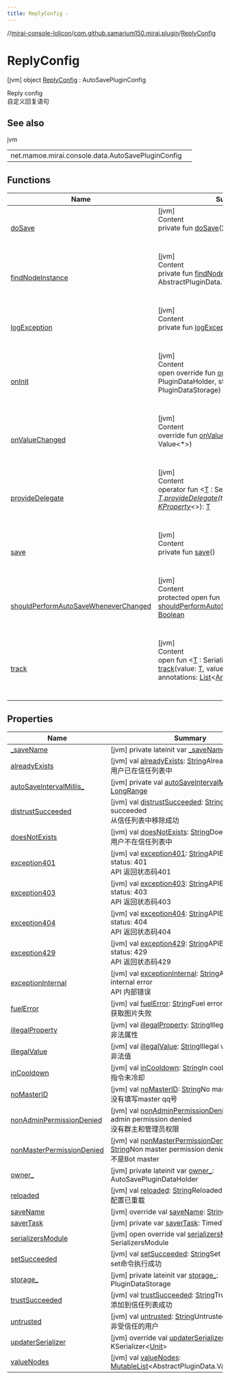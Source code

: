 ```yaml
---
title: ReplyConfig -
---
```

//[mirai-console-lolicon](../../../index.md)/[com.github.samarium150.mirai.plugin](../index.md)/[ReplyConfig](index.md)



# ReplyConfig  
 [jvm] object [ReplyConfig](index.md) : AutoSavePluginConfig

Reply config <br> 自定义回复语句

   


## See also  
  
jvm  
  
| | |
|---|---|
| <a name="com.github.samarium150.mirai.plugin/ReplyConfig///PointingToDeclaration/"></a>net.mamoe.mirai.console.data.AutoSavePluginConfig| <a name="com.github.samarium150.mirai.plugin/ReplyConfig///PointingToDeclaration/"></a>|
  


## Functions  
  
|  Name |  Summary | 
|---|---|
| <a name="net.mamoe.mirai.console.data/AutoSavePluginData/doSave/#/PointingToDeclaration/"></a>[doSave](index.md#-1838414339%2FFunctions%2F863300109)| <a name="net.mamoe.mirai.console.data/AutoSavePluginData/doSave/#/PointingToDeclaration/"></a>[jvm]  <br>Content  <br>private fun [doSave](index.md#-1838414339%2FFunctions%2F863300109)()  <br><br><br>|
| <a name="net.mamoe.mirai.console.internal.data/PluginDataImpl/findNodeInstance/#kotlin.String/PointingToDeclaration/"></a>[findNodeInstance](index.md#-1300372738%2FFunctions%2F863300109)| <a name="net.mamoe.mirai.console.internal.data/PluginDataImpl/findNodeInstance/#kotlin.String/PointingToDeclaration/"></a>[jvm]  <br>Content  <br>private fun [findNodeInstance](index.md#-1300372738%2FFunctions%2F863300109)(name: [String](https://kotlinlang.org/api/latest/jvm/stdlib/kotlin/-string/index.html)): AbstractPluginData.ValueNode<*>?  <br><br><br>|
| <a name="net.mamoe.mirai.console.data/AutoSavePluginData/logException/#kotlin.Throwable/PointingToDeclaration/"></a>[logException](index.md#-973621049%2FFunctions%2F863300109)| <a name="net.mamoe.mirai.console.data/AutoSavePluginData/logException/#kotlin.Throwable/PointingToDeclaration/"></a>[jvm]  <br>Content  <br>private fun [logException](index.md#-973621049%2FFunctions%2F863300109)(e: [Throwable](https://kotlinlang.org/api/latest/jvm/stdlib/kotlin/-throwable/index.html))  <br><br><br>|
| <a name="net.mamoe.mirai.console.data/AutoSavePluginData/onInit/#net.mamoe.mirai.console.data.PluginDataHolder#net.mamoe.mirai.console.data.PluginDataStorage/PointingToDeclaration/"></a>[onInit](index.md#1381327192%2FFunctions%2F863300109)| <a name="net.mamoe.mirai.console.data/AutoSavePluginData/onInit/#net.mamoe.mirai.console.data.PluginDataHolder#net.mamoe.mirai.console.data.PluginDataStorage/PointingToDeclaration/"></a>[jvm]  <br>Content  <br>open override fun [onInit](index.md#1381327192%2FFunctions%2F863300109)(owner: PluginDataHolder, storage: PluginDataStorage)  <br><br><br>|
| <a name="net.mamoe.mirai.console.data/AutoSavePluginData/onValueChanged/#net.mamoe.mirai.console.data.Value[*]/PointingToDeclaration/"></a>[onValueChanged](index.md#238717877%2FFunctions%2F863300109)| <a name="net.mamoe.mirai.console.data/AutoSavePluginData/onValueChanged/#net.mamoe.mirai.console.data.Value[*]/PointingToDeclaration/"></a>[jvm]  <br>Content  <br>override fun [onValueChanged](index.md#238717877%2FFunctions%2F863300109)(value: Value<*>)  <br><br><br>|
| <a name="net.mamoe.mirai.console.data/AbstractPluginData/provideDelegate/TypeParam(bounds=[net.mamoe.mirai.console.data.SerializerAwareValue[*]])#kotlin.Any?#kotlin.reflect.KProperty[*]/PointingToDeclaration/"></a>[provideDelegate](index.md#960925360%2FFunctions%2F863300109)| <a name="net.mamoe.mirai.console.data/AbstractPluginData/provideDelegate/TypeParam(bounds=[net.mamoe.mirai.console.data.SerializerAwareValue[*]])#kotlin.Any?#kotlin.reflect.KProperty[*]/PointingToDeclaration/"></a>[jvm]  <br>Content  <br>operator fun <[T](index.md#960925360%2FFunctions%2F863300109) : SerializerAwareValue<*>> [T](index.md#960925360%2FFunctions%2F863300109).[provideDelegate](index.md#960925360%2FFunctions%2F863300109)(thisRef: [Any](https://kotlinlang.org/api/latest/jvm/stdlib/kotlin/-any/index.html)?, property: [KProperty](https://kotlinlang.org/api/latest/jvm/stdlib/kotlin.reflect/-k-property/index.html)<*>): [T](index.md#960925360%2FFunctions%2F863300109)  <br><br><br>|
| <a name="net.mamoe.mirai.console.data/AutoSavePluginData/save/#/PointingToDeclaration/"></a>[save](index.md#-411480888%2FFunctions%2F863300109)| <a name="net.mamoe.mirai.console.data/AutoSavePluginData/save/#/PointingToDeclaration/"></a>[jvm]  <br>Content  <br>private fun [save](index.md#-411480888%2FFunctions%2F863300109)()  <br><br><br>|
| <a name="net.mamoe.mirai.console.data/AutoSavePluginData/shouldPerformAutoSaveWheneverChanged/#/PointingToDeclaration/"></a>[shouldPerformAutoSaveWheneverChanged](index.md#816398627%2FFunctions%2F863300109)| <a name="net.mamoe.mirai.console.data/AutoSavePluginData/shouldPerformAutoSaveWheneverChanged/#/PointingToDeclaration/"></a>[jvm]  <br>Content  <br>protected open fun [shouldPerformAutoSaveWheneverChanged](index.md#816398627%2FFunctions%2F863300109)(): [Boolean](https://kotlinlang.org/api/latest/jvm/stdlib/kotlin/-boolean/index.html)  <br><br><br>|
| <a name="net.mamoe.mirai.console.data/AbstractPluginData/track/#TypeParam(bounds=[net.mamoe.mirai.console.data.SerializerAwareValue[*]])#kotlin.String#kotlin.collections.List[kotlin.Annotation]/PointingToDeclaration/"></a>[track](index.md#-997757058%2FFunctions%2F863300109)| <a name="net.mamoe.mirai.console.data/AbstractPluginData/track/#TypeParam(bounds=[net.mamoe.mirai.console.data.SerializerAwareValue[*]])#kotlin.String#kotlin.collections.List[kotlin.Annotation]/PointingToDeclaration/"></a>[jvm]  <br>Content  <br>open fun <[T](index.md#-997757058%2FFunctions%2F863300109) : SerializerAwareValue<*>> [track](index.md#-997757058%2FFunctions%2F863300109)(value: [T](index.md#-997757058%2FFunctions%2F863300109), valueName: [String](https://kotlinlang.org/api/latest/jvm/stdlib/kotlin/-string/index.html), annotations: [List](https://kotlinlang.org/api/latest/jvm/stdlib/kotlin.collections/-list/index.html)<[Annotation](https://kotlinlang.org/api/latest/jvm/stdlib/kotlin/-annotation/index.html)>): [T](index.md#-997757058%2FFunctions%2F863300109)  <br><br><br>|


## Properties  
  
|  Name |  Summary | 
|---|---|
| <a name="com.github.samarium150.mirai.plugin/ReplyConfig/_saveName/#/PointingToDeclaration/"></a>[_saveName](index.md#-1973003692%2FProperties%2F863300109)| <a name="com.github.samarium150.mirai.plugin/ReplyConfig/_saveName/#/PointingToDeclaration/"></a> [jvm] private lateinit var [_saveName](index.md#-1973003692%2FProperties%2F863300109): [String](https://kotlinlang.org/api/latest/jvm/stdlib/kotlin/-string/index.html)   <br>|
| <a name="com.github.samarium150.mirai.plugin/ReplyConfig/alreadyExists/#/PointingToDeclaration/"></a>[alreadyExists](already-exists.md)| <a name="com.github.samarium150.mirai.plugin/ReplyConfig/alreadyExists/#/PointingToDeclaration/"></a> [jvm] val [alreadyExists](already-exists.md): [String](https://kotlinlang.org/api/latest/jvm/stdlib/kotlin/-string/index.html)Already exists <br> 用户已在信任列表中   <br>|
| <a name="com.github.samarium150.mirai.plugin/ReplyConfig/autoSaveIntervalMillis_/#/PointingToDeclaration/"></a>[autoSaveIntervalMillis_](index.md#2023953171%2FProperties%2F863300109)| <a name="com.github.samarium150.mirai.plugin/ReplyConfig/autoSaveIntervalMillis_/#/PointingToDeclaration/"></a> [jvm] private val [autoSaveIntervalMillis_](index.md#2023953171%2FProperties%2F863300109): [LongRange](https://kotlinlang.org/api/latest/jvm/stdlib/kotlin.ranges/-long-range/index.html)   <br>|
| <a name="com.github.samarium150.mirai.plugin/ReplyConfig/distrustSucceeded/#/PointingToDeclaration/"></a>[distrustSucceeded](distrust-succeeded.md)| <a name="com.github.samarium150.mirai.plugin/ReplyConfig/distrustSucceeded/#/PointingToDeclaration/"></a> [jvm] val [distrustSucceeded](distrust-succeeded.md): [String](https://kotlinlang.org/api/latest/jvm/stdlib/kotlin/-string/index.html)Distrust succeeded <br> 从信任列表中移除成功   <br>|
| <a name="com.github.samarium150.mirai.plugin/ReplyConfig/doesNotExists/#/PointingToDeclaration/"></a>[doesNotExists](does-not-exists.md)| <a name="com.github.samarium150.mirai.plugin/ReplyConfig/doesNotExists/#/PointingToDeclaration/"></a> [jvm] val [doesNotExists](does-not-exists.md): [String](https://kotlinlang.org/api/latest/jvm/stdlib/kotlin/-string/index.html)Does not exists <br> 用户不在信任列表中   <br>|
| <a name="com.github.samarium150.mirai.plugin/ReplyConfig/exception401/#/PointingToDeclaration/"></a>[exception401](exception401.md)| <a name="com.github.samarium150.mirai.plugin/ReplyConfig/exception401/#/PointingToDeclaration/"></a> [jvm] val [exception401](exception401.md): [String](https://kotlinlang.org/api/latest/jvm/stdlib/kotlin/-string/index.html)APIException status: 401 <br> API 返回状态码401   <br>|
| <a name="com.github.samarium150.mirai.plugin/ReplyConfig/exception403/#/PointingToDeclaration/"></a>[exception403](exception403.md)| <a name="com.github.samarium150.mirai.plugin/ReplyConfig/exception403/#/PointingToDeclaration/"></a> [jvm] val [exception403](exception403.md): [String](https://kotlinlang.org/api/latest/jvm/stdlib/kotlin/-string/index.html)APIException status: 403 <br> API 返回状态码403   <br>|
| <a name="com.github.samarium150.mirai.plugin/ReplyConfig/exception404/#/PointingToDeclaration/"></a>[exception404](exception404.md)| <a name="com.github.samarium150.mirai.plugin/ReplyConfig/exception404/#/PointingToDeclaration/"></a> [jvm] val [exception404](exception404.md): [String](https://kotlinlang.org/api/latest/jvm/stdlib/kotlin/-string/index.html)APIException status: 404 <br> API 返回状态码404   <br>|
| <a name="com.github.samarium150.mirai.plugin/ReplyConfig/exception429/#/PointingToDeclaration/"></a>[exception429](exception429.md)| <a name="com.github.samarium150.mirai.plugin/ReplyConfig/exception429/#/PointingToDeclaration/"></a> [jvm] val [exception429](exception429.md): [String](https://kotlinlang.org/api/latest/jvm/stdlib/kotlin/-string/index.html)APIException status: 429 <br> API 返回状态码429   <br>|
| <a name="com.github.samarium150.mirai.plugin/ReplyConfig/exceptionInternal/#/PointingToDeclaration/"></a>[exceptionInternal](exception-internal.md)| <a name="com.github.samarium150.mirai.plugin/ReplyConfig/exceptionInternal/#/PointingToDeclaration/"></a> [jvm] val [exceptionInternal](exception-internal.md): [String](https://kotlinlang.org/api/latest/jvm/stdlib/kotlin/-string/index.html)APIException internal error <br> API 内部错误   <br>|
| <a name="com.github.samarium150.mirai.plugin/ReplyConfig/fuelError/#/PointingToDeclaration/"></a>[fuelError](fuel-error.md)| <a name="com.github.samarium150.mirai.plugin/ReplyConfig/fuelError/#/PointingToDeclaration/"></a> [jvm] val [fuelError](fuel-error.md): [String](https://kotlinlang.org/api/latest/jvm/stdlib/kotlin/-string/index.html)Fuel error <br> 获取图片失败   <br>|
| <a name="com.github.samarium150.mirai.plugin/ReplyConfig/illegalProperty/#/PointingToDeclaration/"></a>[illegalProperty](illegal-property.md)| <a name="com.github.samarium150.mirai.plugin/ReplyConfig/illegalProperty/#/PointingToDeclaration/"></a> [jvm] val [illegalProperty](illegal-property.md): [String](https://kotlinlang.org/api/latest/jvm/stdlib/kotlin/-string/index.html)Illegal property <br> 非法属性   <br>|
| <a name="com.github.samarium150.mirai.plugin/ReplyConfig/illegalValue/#/PointingToDeclaration/"></a>[illegalValue](illegal-value.md)| <a name="com.github.samarium150.mirai.plugin/ReplyConfig/illegalValue/#/PointingToDeclaration/"></a> [jvm] val [illegalValue](illegal-value.md): [String](https://kotlinlang.org/api/latest/jvm/stdlib/kotlin/-string/index.html)Illegal value <br> 非法值   <br>|
| <a name="com.github.samarium150.mirai.plugin/ReplyConfig/inCooldown/#/PointingToDeclaration/"></a>[inCooldown](in-cooldown.md)| <a name="com.github.samarium150.mirai.plugin/ReplyConfig/inCooldown/#/PointingToDeclaration/"></a> [jvm] val [inCooldown](in-cooldown.md): [String](https://kotlinlang.org/api/latest/jvm/stdlib/kotlin/-string/index.html)In cooldown <br> 指令未冷却   <br>|
| <a name="com.github.samarium150.mirai.plugin/ReplyConfig/noMasterID/#/PointingToDeclaration/"></a>[noMasterID](no-master-i-d.md)| <a name="com.github.samarium150.mirai.plugin/ReplyConfig/noMasterID/#/PointingToDeclaration/"></a> [jvm] val [noMasterID](no-master-i-d.md): [String](https://kotlinlang.org/api/latest/jvm/stdlib/kotlin/-string/index.html)No master id <br> 没有填写master qq号   <br>|
| <a name="com.github.samarium150.mirai.plugin/ReplyConfig/nonAdminPermissionDenied/#/PointingToDeclaration/"></a>[nonAdminPermissionDenied](non-admin-permission-denied.md)| <a name="com.github.samarium150.mirai.plugin/ReplyConfig/nonAdminPermissionDenied/#/PointingToDeclaration/"></a> [jvm] val [nonAdminPermissionDenied](non-admin-permission-denied.md): [String](https://kotlinlang.org/api/latest/jvm/stdlib/kotlin/-string/index.html)Non admin permission denied <br> 没有群主和管理员权限   <br>|
| <a name="com.github.samarium150.mirai.plugin/ReplyConfig/nonMasterPermissionDenied/#/PointingToDeclaration/"></a>[nonMasterPermissionDenied](non-master-permission-denied.md)| <a name="com.github.samarium150.mirai.plugin/ReplyConfig/nonMasterPermissionDenied/#/PointingToDeclaration/"></a> [jvm] val [nonMasterPermissionDenied](non-master-permission-denied.md): [String](https://kotlinlang.org/api/latest/jvm/stdlib/kotlin/-string/index.html)Non master permission denied <br> 不是Bot master   <br>|
| <a name="com.github.samarium150.mirai.plugin/ReplyConfig/owner_/#/PointingToDeclaration/"></a>[owner_](index.md#-359431629%2FProperties%2F863300109)| <a name="com.github.samarium150.mirai.plugin/ReplyConfig/owner_/#/PointingToDeclaration/"></a> [jvm] private lateinit var [owner_](index.md#-359431629%2FProperties%2F863300109): AutoSavePluginDataHolder   <br>|
| <a name="com.github.samarium150.mirai.plugin/ReplyConfig/reloaded/#/PointingToDeclaration/"></a>[reloaded](reloaded.md)| <a name="com.github.samarium150.mirai.plugin/ReplyConfig/reloaded/#/PointingToDeclaration/"></a> [jvm] val [reloaded](reloaded.md): [String](https://kotlinlang.org/api/latest/jvm/stdlib/kotlin/-string/index.html)Reloaded <br> 配置已重载   <br>|
| <a name="com.github.samarium150.mirai.plugin/ReplyConfig/saveName/#/PointingToDeclaration/"></a>[saveName](index.md#-901952617%2FProperties%2F863300109)| <a name="com.github.samarium150.mirai.plugin/ReplyConfig/saveName/#/PointingToDeclaration/"></a> [jvm] override val [saveName](index.md#-901952617%2FProperties%2F863300109): [String](https://kotlinlang.org/api/latest/jvm/stdlib/kotlin/-string/index.html)   <br>|
| <a name="com.github.samarium150.mirai.plugin/ReplyConfig/saverTask/#/PointingToDeclaration/"></a>[saverTask](index.md#-1546072319%2FProperties%2F863300109)| <a name="com.github.samarium150.mirai.plugin/ReplyConfig/saverTask/#/PointingToDeclaration/"></a> [jvm] private var [saverTask](index.md#-1546072319%2FProperties%2F863300109): TimedTask?   <br>|
| <a name="com.github.samarium150.mirai.plugin/ReplyConfig/serializersModule/#/PointingToDeclaration/"></a>[serializersModule](index.md#980382510%2FProperties%2F863300109)| <a name="com.github.samarium150.mirai.plugin/ReplyConfig/serializersModule/#/PointingToDeclaration/"></a> [jvm] open override val [serializersModule](index.md#980382510%2FProperties%2F863300109): SerializersModule   <br>|
| <a name="com.github.samarium150.mirai.plugin/ReplyConfig/setSucceeded/#/PointingToDeclaration/"></a>[setSucceeded](set-succeeded.md)| <a name="com.github.samarium150.mirai.plugin/ReplyConfig/setSucceeded/#/PointingToDeclaration/"></a> [jvm] val [setSucceeded](set-succeeded.md): [String](https://kotlinlang.org/api/latest/jvm/stdlib/kotlin/-string/index.html)Set succeeded <br> set命令执行成功   <br>|
| <a name="com.github.samarium150.mirai.plugin/ReplyConfig/storage_/#/PointingToDeclaration/"></a>[storage_](index.md#1013772155%2FProperties%2F863300109)| <a name="com.github.samarium150.mirai.plugin/ReplyConfig/storage_/#/PointingToDeclaration/"></a> [jvm] private lateinit var [storage_](index.md#1013772155%2FProperties%2F863300109): PluginDataStorage   <br>|
| <a name="com.github.samarium150.mirai.plugin/ReplyConfig/trustSucceeded/#/PointingToDeclaration/"></a>[trustSucceeded](trust-succeeded.md)| <a name="com.github.samarium150.mirai.plugin/ReplyConfig/trustSucceeded/#/PointingToDeclaration/"></a> [jvm] val [trustSucceeded](trust-succeeded.md): [String](https://kotlinlang.org/api/latest/jvm/stdlib/kotlin/-string/index.html)Trust succeeded <br> 添加到信任列表成功   <br>|
| <a name="com.github.samarium150.mirai.plugin/ReplyConfig/untrusted/#/PointingToDeclaration/"></a>[untrusted](untrusted.md)| <a name="com.github.samarium150.mirai.plugin/ReplyConfig/untrusted/#/PointingToDeclaration/"></a> [jvm] val [untrusted](untrusted.md): [String](https://kotlinlang.org/api/latest/jvm/stdlib/kotlin/-string/index.html)Untrusted <br> 非受信任的用户   <br>|
| <a name="com.github.samarium150.mirai.plugin/ReplyConfig/updaterSerializer/#/PointingToDeclaration/"></a>[updaterSerializer](index.md#-1158877536%2FProperties%2F863300109)| <a name="com.github.samarium150.mirai.plugin/ReplyConfig/updaterSerializer/#/PointingToDeclaration/"></a> [jvm] override val [updaterSerializer](index.md#-1158877536%2FProperties%2F863300109): KSerializer<[Unit](https://kotlinlang.org/api/latest/jvm/stdlib/kotlin/-unit/index.html)>   <br>|
| <a name="com.github.samarium150.mirai.plugin/ReplyConfig/valueNodes/#/PointingToDeclaration/"></a>[valueNodes](index.md#-1139304449%2FProperties%2F863300109)| <a name="com.github.samarium150.mirai.plugin/ReplyConfig/valueNodes/#/PointingToDeclaration/"></a> [jvm] val [valueNodes](index.md#-1139304449%2FProperties%2F863300109): [MutableList](https://kotlinlang.org/api/latest/jvm/stdlib/kotlin.collections/-mutable-list/index.html)<AbstractPluginData.ValueNode<*>>   <br>|

